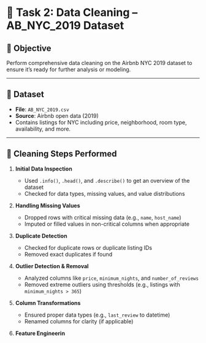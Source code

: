 # 🧹 Task 2: Data Cleaning – AB_NYC_2019 Dataset

## 📌 Objective
Perform comprehensive data cleaning on the Airbnb NYC 2019 dataset to ensure it’s ready for further analysis or modeling.

---

## 📂 Dataset
- **File**: `AB_NYC_2019.csv`
- **Source**: Airbnb open data (2019)
- Contains listings for NYC including price, neighborhood, room type, availability, and more.

---

## 🔧 Cleaning Steps Performed

1. **Initial Data Inspection**
   - Used `.info()`, `.head()`, and `.describe()` to get an overview of the dataset
   - Checked for data types, missing values, and value distributions

2. **Handling Missing Values**
   - Dropped rows with critical missing data (e.g., `name`, `host_name`)
   - Imputed or filled values in non-critical columns when appropriate

3. **Duplicate Detection**
   - Checked for duplicate rows or duplicate listing IDs
   - Removed exact duplicates if found

4. **Outlier Detection & Removal**
   - Analyzed columns like `price`, `minimum_nights`, and `number_of_reviews`
   - Removed extreme outliers using thresholds (e.g., listings with `minimum_nights > 365`)

5. **Column Transformations**
   - Ensured proper data types (e.g., `last_review` to datetime)
   - Renamed columns for clarity (if applicable)

6. **Feature Engineerin**
